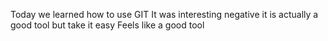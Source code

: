 Today we learned how to use GIT 
It was interesting
negative
it is actually a good tool but take it easy
Feels like a good tool
